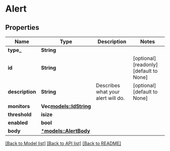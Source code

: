 # Alert

## Properties
Name | Type | Description | Notes
------------ | ------------- | ------------- | -------------
**type_** | **String** |  | 
**id** | **String** |  | [optional] [readonly] [default to None]
**description** | **String** | Describes what your alert will do. | [optional] [default to None]
**monitors** | **Vec<models::IdString>** |  | 
**threshold** | **isize** |  | 
**enabled** | **bool** |  | 
**body** | [***models::AlertBody**](AlertBody.md) |  | 

[[Back to Model list]](../README.md#documentation-for-models) [[Back to API list]](../README.md#documentation-for-api-endpoints) [[Back to README]](../README.md)



